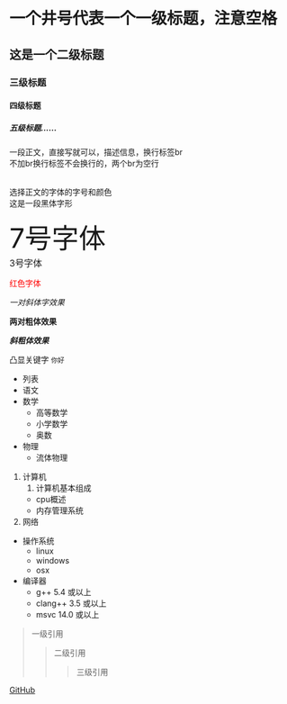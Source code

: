 # 一个井号代表一个一级标题，注意空格
## 这是一个二级标题
### 三级标题
#### 四级标题
##### 五级标题......

一段正文，直接写就可以，描述信息，换行标签br <br>
不加br换行标签不会换行的，两个br为空行 <br><br>

选择正文的字体的字号和颜色<br>
<font face="黑体">这是一段黑体字形</font><br>

<font size=7>7号字体</font><br>
<font size=3>3号字体</font><br>

<font color=#FF0000>红色字体</font>


*一对斜体字效果*

**两对粗体效果**

***斜粗体效果***

凸显关键字 `你好`



* 列表
* 语文
* 数学
    * 高等数学
    * 小学数学
	* 奥数
* 物理
    * 流体物理

1. 计算机
    1. 计算机基本组成
	* cpu概述
	* 内存管理系统
2. 网络


* 操作系统
  * linux
  * windows
  * osx
* 编译器
  * g++ 5.4 或以上
  * clang++ 3.5 或以上
  * msvc 14.0 或以上


> 一级引用
>> 二级引用
>>> 三级引用

[GitHub](https://github.com"点击进入GitHub")



